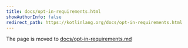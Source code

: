 ```yaml
---
title: docs/opt-in-requirements.html
showAuthorInfo: false
redirect_path: https://kotlinlang.org/docs/opt-in-requirements.html
---
```


The page is moved to [docs/opt-in-requirements.md](docs/opt-in-requirements.md)
